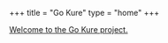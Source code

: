 +++
title = "Go Kure"
type = "home"
+++

[Welcome to the Go Kure project.](https://github.com/go-kure)
